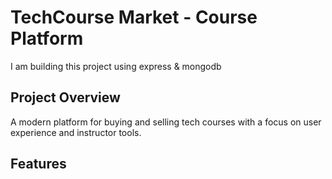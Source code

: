 # TechCourse Market - Course Platform

I am building this project using express & mongodb

## Project Overview

A modern platform for buying and selling tech courses with a focus on user experience and instructor tools.

## Features